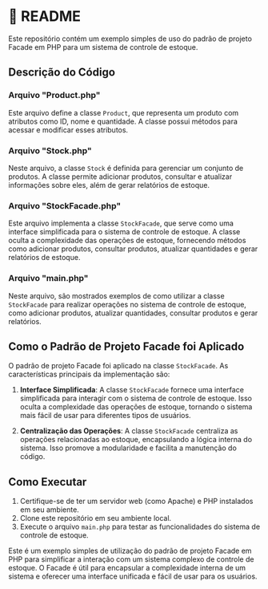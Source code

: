 # 📜 README

Este repositório contém um exemplo simples de uso do padrão de projeto Facade em PHP para um sistema de controle de estoque.

## Descrição do Código

### Arquivo "Product.php"

Este arquivo define a classe `Product`, que representa um produto com atributos como ID, nome e quantidade. A classe possui métodos para acessar e modificar esses atributos.

### Arquivo "Stock.php"

Neste arquivo, a classe `Stock` é definida para gerenciar um conjunto de produtos. A classe permite adicionar produtos, consultar e atualizar informações sobre eles, além de gerar relatórios de estoque.

### Arquivo "StockFacade.php"

Este arquivo implementa a classe `StockFacade`, que serve como uma interface simplificada para o sistema de controle de estoque. A classe oculta a complexidade das operações de estoque, fornecendo métodos como adicionar produtos, consultar produtos, atualizar quantidades e gerar relatórios de estoque.

### Arquivo "main.php"

Neste arquivo, são mostrados exemplos de como utilizar a classe `StockFacade` para realizar operações no sistema de controle de estoque, como adicionar produtos, atualizar quantidades, consultar produtos e gerar relatórios.

## Como o Padrão de Projeto Facade foi Aplicado

O padrão de projeto Facade foi aplicado na classe `StockFacade`. As características principais da implementação são:

1. **Interface Simplificada**: A classe `StockFacade` fornece uma interface simplificada para interagir com o sistema de controle de estoque. Isso oculta a complexidade das operações de estoque, tornando o sistema mais fácil de usar para diferentes tipos de usuários.

2. **Centralização das Operações**: A classe `StockFacade` centraliza as operações relacionadas ao estoque, encapsulando a lógica interna do sistema. Isso promove a modularidade e facilita a manutenção do código.

## Como Executar

1. Certifique-se de ter um servidor web (como Apache) e PHP instalados em seu ambiente.
2. Clone este repositório em seu ambiente local.
3. Execute o arquivo `main.php` para testar as funcionalidades do sistema de controle de estoque.

Este é um exemplo simples de utilização do padrão de projeto Facade em PHP para simplificar a interação com um sistema complexo de controle de estoque. O Facade é útil para encapsular a complexidade interna de um sistema e oferecer uma interface unificada e fácil de usar para os usuários.
